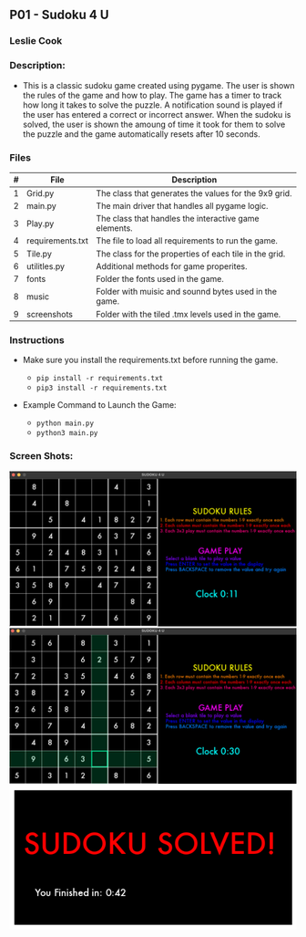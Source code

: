 ## P01 - Sudoku 4 U
### Leslie Cook
### Description:

- This is a classic sudoku game created using pygame. The user is shown the rules of the game and how to play. The game has a timer to track how long it takes to solve the puzzle. A notification sound is played if the user has entered a correct or incorrect answer. When the sudoku is solved, the user is shown the amoung of time it took for them to solve the puzzle and the game automatically resets after 10 seconds. 


### Files

|   #   | File            | Description                                           |
| :---: | --------------- | ------------------------------------------------------|
|   1   | Grid.py         | The class that generates the values for the 9x9 grid. |
|   2   | main.py         | The main driver that handles all pygame logic.        |
|   3   | Play.py         | The class that handles the interactive game elements. |
|   4   | requirements.txt| The file to load all requirements to run the game.    |
|   5   | Tile.py         | The class for the properties of each tile in the grid.|
|   6   | utilitles.py    | Additional methods for game properites.               |
|   7   | fonts           | Folder the fonts used in the game.                    |
|   8   | music           | Folder with muisic and sounnd bytes used in the game. |
|   9   | screenshots     | Folder with the tiled .tmx levels used in the game.   |


### Instructions

- Make sure you install the requirements.txt before running the game.
    - `pip install -r requirements.txt`
    - `pip3 install -r requirements.txt`

- Example Command to Launch the Game:
    - `python main.py`
    - `python3 main.py`

### Screen Shots:

<img src="screenshots/sudoku.png">
<img src="screenshots/tileSelect.png">
<img src="screenshots/popup.png">